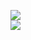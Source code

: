 [![](https://img.shields.io/badge/Made%20With-Github%20Spray-lightgrey.svg?style=for-the-badge&logo=github)](https://github.com/Annihil/github-spray#1509)  
[![](https://i.imgur.com/2DrTn0Z.gif)](https://github.com/Annihil/github-spray)